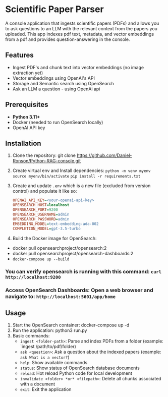 # Scientific Paper Parser 

A console application that ingests scientific papers (PDFs) and allows you to ask questions to an LLM with the relevant context from the papers you uploaded. This app indexes pdf text, metadata, and vector embeddings from a pdf and provides question-answering in the console.

## Features

- Ingest PDF's and chunk text into vector embeddings (no image extraction yet)
- Vector embeddings using OpenAI's API
- Storage and Semantic search using OpenSearch
- Ask an LLM a question - using OpenAi api

## Prerequisites

- **Python 3.11+**
- Docker (needed to run OpenSearch locally)
- OpenAI API key

## Installation

1. Clone the repository:
    git clone https://github.com/Daniel-Ronson/Python-RAG-console.git
2. Create virtual env and Install dependencies:
    `python -m venv myenv`
    `source myenv/bin/activate`
    `pip install -r requirements.txt`
3. Create and update `.env` which is a new file (excluded from version control) and populate it like so:
   ```ini
   OPENAI_API_KEY=<your-openai-api-key>
   OPENSEARCH_HOST=localhost
   OPENSEARCH_PORT=9200
   OPENSEARCH_USERNAME=admin
   OPENSEARCH_PASSWORD=admin
   EMBEDDING_MODEL=text-embedding-ada-002
   COMPLETION_MODEL=gpt-3.5-turbo
   ```

4. Build the Docker image for OpenSearch:
 - docker pull opensearchproject/opensearch:2
 - docker pull opensearchproject/opensearch-dashboards:2
 - ```docker-compose up --build```
 ### You can verify opensearch is running with this command: ```curl http://localhost:9200```
 ### Access OpenSearch Dashboards: Open a web browser and navigate to: ```http://localhost:5601/app/home```



## Usage
1. Start the OpenSearch container:
    docker-compose up -d
2. Run the application:
    python3 run.py
3. Basic commands:
    - `ingest <folder-path>`: Parse and index PDFs from a folder (example: `ingest /path/to/pdf/folder)
    - `ask <question>`: Ask a question about the indexed papers (example: `ask What is a vector?`)
    - `help`: Show available commands
    - `status`: Show status of OpenSearch database documents
    - `reload`: Hot reload Python code for local development
    - `invalidate <folder> *or* <filepath>`: Delete all chunks associated with a document
    - `exit`: Exit the application
